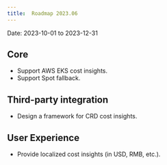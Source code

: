 ```yaml
---
title:  Roadmap 2023.06
---
```


Date: 2023-10-01 to 2023-12-31

## Core

* Support AWS EKS cost insights.
* Support Spot fallback.

## Third-party integration

* Design a framework for CRD cost insights.

## User Experience
* Provide localized cost insights (in USD, RMB, etc.).

